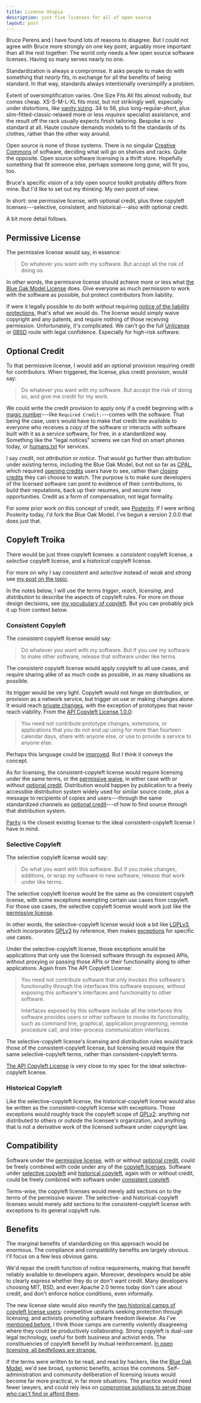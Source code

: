 ```yaml
---
title: License Utopia
description: just five licenses for all of open source
layout: post
---
```


Bruce Perens and I have found lots of reasons to disagree.  But I could not agree with Bruce more strongly on one key point, arguably more important than all the rest together:  The world only needs a few open source software licenses.  Having so many serves nearly no one.

Standardization is always a compromise.  It asks people to make do with something that _nearly_ fits, in exchange for all the benefits of being standard.  In that way, standards always intentionally oversimplify a problem.

Extent of oversimplification varies.  One Size Fits All fits almost nobody, but comes cheap.  XS-S-M-L-XL fits most, but not strikingly well, especially under distortions, like [vanity sizing](https://en.wikipedia.org/wiki/Vanity_sizing).  34 to 56, plus long-regular-short, plus slim-fitted-classic-relaxed more or less _requires_ specialist assistance, and the result off the rack usually expects finish tailoring.  Bespoke is no standard at all.  Haute couture demands models to fit the standards of its clothes, rather than the other way around.

Open source is none of those systems.  There is no singular [Creative Commons](https://creativecommons.org) of software, deciding what will go on shelves and racks.  Quite the opposite.  Open source software licensing is a thrift store.  Hopefully something that fit someone else, perhaps someone long gone, will fit you, too.

Bruce's specific vision of a tidy open source toolkit probably differs from mine.  But I'd like to set out my thinking.  My own point of view.

In short: one permissive license, with optional credit, plus three copyleft licenses---selective, consistent, and historical---also with optional credit.

A bit more detail follows.

## Permissive License

The permissive license would say, in essence:

> Do whatever you want with my software.  But accept all the risk of doing so.

In other words, the permissive license should achieve more or less what [the Blue Oak Model License](https://blueoakcouncil.org/license/1.0.0) does.  Give everyone as much permission to work with the software as possible, but protect contributors from liability.

If were it legally possible to do both _without_ requiring [notice of the liability protections](https://blueoakcouncil.org/license/1.0.0#notices), that's what we would do.  The license would simply waive copyright and any patents, and require nothing of those receiving permission.  Unfortunately, it's complicated.  We can't go the full [Unlicense](https://spdx.org/licenses/Unlicense.html) or [0BSD](https://spdx.org/licenses/0BSD.html) route with legal confidence.  Especially for high-risk software.

## Optional Credit

To that permissive license, I would add an optional provision requiring credit for contributors.  When triggered, the license, plus credit provision, would say:

> Do whatever you want with my software.  But accept the risk of doing so, and give me credit for my work.

We could write the credit provision to apply only if a credit beginning with a [magic number](https://en.wikipedia.org/wiki/Magic_number_(programming))---like `Required Credit:`---comes with the software.  That being the case, users would have to make that credit line available to everyone who receives a copy of the software or interacts with software built with it as a service software, for free, in a standardized way.  Something like the "legal notices" screens we can find on smart phones today, or [humans.txt](http://humanstxt.org/) for services.

I say _credit_, not _attribution_ or _notice_.  That would go further than attribution under existing terms, including the Blue Oak Model, but not so far as [CPAL](https://opensource.org/licenses/CPAL-1.0), which required [opening credits](https://en.wikipedia.org/wiki/Opening_credits) users have to see, rather than [closing credits](https://en.wikipedia.org/wiki/Closing_credits) they can choose to watch.  The purpose is to make sure developers of the licensed software can point to evidence of their contributions, to build their reputations, back up their resumes, and secure new opportunities.  Credit as a form of compensation, not legal formality.

For some prior work on this concept of credit, see [Posterity](https://github.com/berneout/posterity-public-license).  If I were writing Posterity today, I'd fork the Blue Oak Model.  I've begun a version 2.0.0 that does just that.

## Copyleft Troika

There would be just three copyleft licenses: a _consistent_ copyleft license, a _selective_ copyleft license, and a _historical_ copyleft license.

For more on why I say _consistent_ and _selective_ instead of _weak_ and _strong_ see [my post on the topic](https://writing.kemitchell.com/2019/03/11/Weak-Strong-Wrong.html).

In the notes below, I will use the terms _trigger_, _reach_, _licensing_, and _distribution_ to describe the aspects of copyleft rules.  For more on those design decisions, see [my vocubulary of copyleft](https://writing.kemitchell.com/2018/10/24/How-to-Speak-Copyleft.html#design).  But you can probably pick it up from context below.

### Consistent Copyleft

The consistent copyleft license would say:

> Do whatever you want with my software.  But if you use my software to make other software, release that software under like terms.

The consistent copyleft license would apply copyleft to all use cases, and require sharing alike of as much code as possible, in as many situations as possible.

Its trigger would be very light.  Copyleft would not hinge on distribution, or provision as a network service, but trigger on use or making changes alone.  It would reach [private changes](https://writing.kemitchell.com/2018/09/17/Private-Changes.html), with the exception of prototypes that never reach viability.  From the [API Copyleft License 1.0.0](https://writing.kemitchell.com/2019/02/22/API-Copyleft-1.0.0.html):

> You need not contribute prototype changes, extensions, or applications that you do not end up using for more than fourteen calendar days, share with anyone else, or use to provide a service to anyone else.

Perhaps this language could be [improved](https://github.com/kemitchell/api-copyleft-license).  But I think it conveys the concept.

As for licensing, the consistent-copyleft license would require licensing under the same terms, or the [permissive waive](#permissive-license), in either case with or without [optional credit](#optional-credit).  Distribution would happen by publication to a freely accessible distribution system widely used for similar source code, plus a message to recipients of copies and users---through the same standardized channels as [optional credit](#optional-credit)---of how to find source through that distribution system.

[Parity](https://paritylicense.com) is the closest existing license to the ideal consistent-copyleft license I have in mind.

### Selective Copyleft

The selective copyleft license would say:

> Do what you want with this software.  But if you make changes, additions, or wrap my software in new software, release that work under like terms.

The selective copyleft license would be the same as the consistent copyleft license, with some exceptions exempting certain use cases from copyleft.  For those use cases, the selective copyleft license would work just like the [permissive license](#permissive-license).

In other words, the selective-copyleft license would look a bit like [LGPLv3](https://www.gnu.org/licenses/lgpl-3.0.en.html), which incorporates [GPLv3](https://www.gnu.org/licenses/gpl-3.0.en.html) by reference, then makes [exceptions](https://www.fsf.org/blogs/rms/selling-exceptions) for specific use cases.

Under the selective-copyleft license, those exceptions would be applications that only use the licensed software through its exposed APIs, without proxying or passing those APIs or their functionality along to other applications.  Again from The API Copyleft License:

> You need not contribute software that only invokes this software's functionality through the interfaces this software exposes, without exposing this software's interfaces and functionality to other software.
>
> Interfaces exposed by this software include all the interfaces this software provides users or other software to invoke its functionality, such as command line, graphical, application programming, remote procedure call, and inter-process communication interfaces.

The selective-copyleft license's licensing and distribution rules would track those of the consistent-copyleft license, but licensing would require the same selective-copyleft terms, rather than consistent-copyleft terms.

[The API Copyleft License](https://writing.kemitchell.com/2019/02/22/API-Copyleft-1.0.0.html) is very close to my spec for the ideal selective-copyleft license.

### Historical Copyleft

Like the selective-copyleft license, the historical-copyleft license would also be written as the consistent-copyleft license with exceptions.  Those exceptions would roughly track the copyleft scope of [GPLv2](https://www.gnu.org/licenses/old-licenses/gpl-2.0.en.html): anything not distributed to others or outside the licensee's organization, and anything that is not a derivative work of the licensed software under copyright law.

## Compatibility

Software under the [permissive license](#permissive-license), with or without [optional credit](#optional-credit), could be freely combined with code under any of the [copyleft licenses](#copyleft-troika).  Software under [selective copyleft](#selective-copyleft) and [historical copyleft](#historical-copyleft), again with or without credit, could be freely combined with software under [consistent copyleft](#consistent-copyleft).

Terms-wise, the copyleft licenses would merely add sections on to the terms of the permissive waiver.  The selective- and historical-copyleft licenses would merely add sections to the consistent-copyleft license with exceptions to its general copyleft rule.

## Benefits

The marginal benefits of standardizing on this approach would be enormous.  The compliance and compatibility benefits are largely obvious.  I'll focus on a few less obvious gains.

We'd repair the credit function of notice requirements, making that benefit reliably available to developers again.  Moreover, developers would be able to clearly express whether they do or don't want credit.  Many developers choosing MIT, BSD, and even Apache 2.0 terms today don't care about credit, and don't enforce notice conditions, even informally.

The new license slate would also reunify the [two historical camps of copyleft license users](https://writing.kemitchell.com/2018/11/04/Copyleft-Bust-Up.html#copyleft): competitive upstarts seeking protection through licensing, and activists promoting software freedom likewise.  As I've [mentioned before](https://writing.kemitchell.com/2019/03/11/Weak-Strong-Wrong.html), I think those camps are currently violently disagreeing where they could be productively collaborating.  Strong copyleft is dual-use legal technology, useful for both business and activist ends.  The constituencies of copyleft benefit by mutual reinforcement.  [In open licensing, all bedfellows are strange.](https://writing.kemitchell.com/2018/11/04/Copyleft-Bust-Up.html#permissive)

If the terms were written to be read, and read by hackers, like the [Blue Oak Model](https://blueoakcouncil.org/license/1.0.0), we'd see broad, systemic benefits, across the commons.  Self-administration and community deliberation of licensing issues would become far more practical, in far more situations.  The practice would need fewer lawyers, and could rely less on [compromise solutions to serve those who can't find or afford them](https://blueoakcouncil.org/).